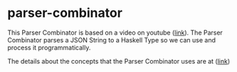 # parser-combinator

This Parser Combinator is based on a video on youtube ([link](https://www.youtube.com/watch?v=N9RUqGYuGfw)). The Parser Combinator parses a JSON String to a Haskell Type so we can use and process it programmatically.

The details about the concepts that the Parser Combinator uses are at ([link](https://github.com/ganiirsyadi/parser-combinator/blob/main/parser/ParserCombinator.md))